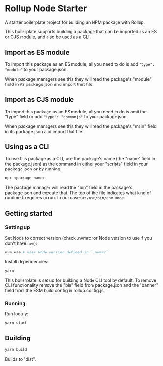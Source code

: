 # Rollup Node Starter

A starter boilerplate project for building an NPM package with Rollup.

This boilerplate supports building a package that can be imported as an ES or CJS module, and also be used as a CLI.

## Import as ES module

To import this package as an ES module, all you need to do is add `"type": "module"` to your package.json.

When package managers see this they will read the package's "module" field in its package.json and import that file.

## Import as CJS module

To import this package as an ES module, all you need to do is omit the "type" field or add `"type": "commonjs"` to your package.json.

When package managers see this they will read the package's "main" field in its package.json and import that file.

## Using as a CLI

To use this package as a CLI, use the package's name (the "name" field in the package.json) as the command in either your "scripts" field in your package.json or by running:

```bash
npx <package name>
```

The package manager will read the "bin" field in the package's package.json and execute that. The top of the file indicates what kind of runtime it requires to run. In our case: `#!/usr/bin/env node`.

## Getting started

### Setting up

Set Node to correct version (check .nvmrc for Node version to use if you don't have `nvm`):

```bash
nvm use # uses Node version defined in `.nvmrc`
```

Install dependencies:

```bash
yarn
```

This boilerplate is set up for building a Node CLI tool by default. To remove CLI functionality remove the "bin" field from package.json and the "banner" field from the ESM build config in rollup.config.js

### Running

Run locally:

```bash
yarn start
```

## Building

```bash
yarn build
```

Builds to "dist".
